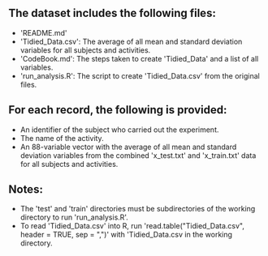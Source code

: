 ## The dataset includes the following files:

* 'README.md'
* 'Tidied_Data.csv': The average of all mean and standard deviation variables for all subjects and activities.
* 'CodeBook.md': The steps taken to create 'Tidied_Data' and a list of all variables.
* 'run_analysis.R': The script to create 'Tidied_Data.csv' from the original files.
	

## For each record, the following is provided:

* An identifier of the subject who carried out the experiment.
* The name of the activity. 
* An 88-variable vector with the average of all mean and standard deviation variables from the combined 'x_test.txt' and 'x_train.txt' data for all subjects and activities.
	
## Notes:

* The 'test' and 'train' directories must be subdirectories of the working directory to run 'run_analysis.R'.
* To read 'Tidied_Data.csv' into R, run 'read.table("Tidied_Data.csv", header = TRUE, sep = ",")' with 'Tidied_Data.csv in the working directory.